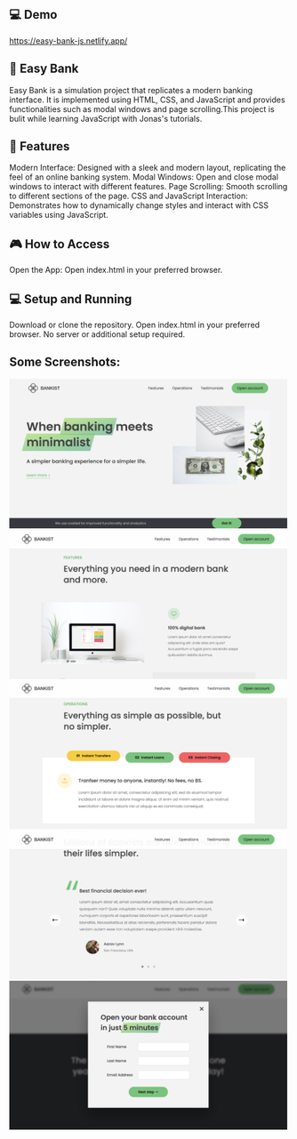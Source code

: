 ## 💻 Demo
https://easy-bank-js.netlify.app/

## 🏦 Easy Bank
Easy Bank is a simulation project that replicates a modern banking interface. It is implemented using HTML, CSS, and JavaScript and provides functionalities such as modal windows and page scrolling.This project is bulit while learning JavaScript with Jonas's tutorials.

## 🚀 Features
Modern Interface: Designed with a sleek and modern layout, replicating the feel of an online banking system.
Modal Windows: Open and close modal windows to interact with different features.
Page Scrolling: Smooth scrolling to different sections of the page.
CSS and JavaScript Interaction: Demonstrates how to dynamically change styles and interact with CSS variables using JavaScript.

## 🎮 How to Access
Open the App: Open index.html in your preferred browser.

## 💻 Setup and Running
Download or clone the repository.
Open index.html in your preferred browser.
No server or additional setup required.

## Some Screenshots:
<img width='500' src='img/EasyBank.jpg'>
<img width='500' src='img/EasyBank2.jpg'>
<img width='500' src='img/EasyBank3.jpg'>
<img width='500' src='img/EasyBank4.jpg'>
<img width='500' src='img/EasyBank5.jpg'>
